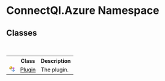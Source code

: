 # ConnectQl.Azure Namespace

## Classes
&nbsp;<table><tr><th></th><th>Class</th><th>Description</th></tr><tr><td>![Public class](media/pubclass.gif "Public class")</td><td><a href="T_ConnectQl_Azure_Plugin">Plugin</a></td><td>
The plugin.</td></tr></table>&nbsp;
